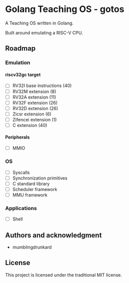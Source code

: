 # Golang Teaching OS - gotos

A Teaching OS written in Golang.

Built around emulating a RISC-V CPU.

## Roadmap

### Emulation

#### riscv32gc target

- [ ] RV32I base instructions (40)
- [ ] RV32M extension (8)
- [ ] RV32A extension (11)
- [ ] RV32F extension (26)
- [ ] RV32D extension (26)
- [ ] Zicsr extension (6)
- [ ] Zifencei extension (1)
- [ ] C extension (40)

#### Peripherals

- [ ] MMIO

### OS

- [ ] Syscalls
- [ ] Synchronization primitives
- [ ] C standard library
- [ ] Scheduler framework
- [ ] MMU framework

### Applications

- [ ] Shell

## Authors and acknowledgment

- mumblingdrunkard

## License

This project is licensed under the traditional MIT license.
